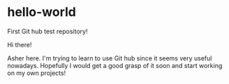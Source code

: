 # hello-world
First Git hub test repository!

Hi there!

Asher here. I'm trying to learn to use Git hub since it seems very useful nowadays. Hopefully I would get a good grasp of it soon and start working on my own projects!
